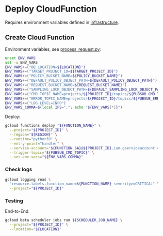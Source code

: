 # Deploy CloudFunction

Requires environment variables defined in [infrastructure](INFRASTRUCTURE.md).

## Create Cloud Function

Environment variables, see [process_request.py](./bq_sampler/process_request.py):

```bash
unset ENV_VARS
set -a ENV_VARS
ENV_VARS+=("BQ_LOCATION=${LOCATION}")
ENV_VARS+=("TARGET_PROJECT_ID=${TARGET_PROJECT_ID}")
ENV_VARS+=("POLICY_BUCKET_NAME=${POLICY_BUCKET_NAME}")
ENV_VARS+=("DEFAULT_POLICY_OBJECT_PATH=${DEFAULT_POLICY_OBJECT_PATH}")
ENV_VARS+=("REQUEST_BUCKET_NAME=${REQUEST_BUCKET_NAME}")
ENV_VARS+=("SAMPLING_LOCK_OBJECT_PATH=${DEFAULT_SAMPLING_LOCK_OBJECT_PATH}")
ENV_VARS+=("CMD_TOPIC_NAME=projects/${PROJECT_ID}/topics/${PUBSUB_CMD_TOPIC}")
ENV_VARS+=("ERROR_TOPIC_NAME=projects/${PROJECT_ID}/topics/${PUBSUB_ERROR_TOPIC}")
ENV_VARS+=("LOG_LEVEL=INFO")
ENV_VARS_COMMA=$(local IFS=","; echo "${ENV_VARS[*]}")
```

Deploy:

```bash
gcloud functions deploy "${FUNCTION_NAME}" \
  --project="${PROJECT_ID}" \
  --region="${REGION}" \
  --runtime="python39" \
  --entry-point="handler" \
  --service-account="${FUNCTION_SA}@${PROJECT_ID}.iam.gserviceaccount.com" \
  --trigger-topic="${PUBSUB_CMD_TOPIC}" \
  --set-env-vars="${ENV_VARS_COMMA}"
```

### Check logs

```bash
gcloud logging read \
  "resource.labels.function_name=${FUNCTION_NAME} severity>=CRITICAL" \
  --project="${PROJECT_ID}"
```


### Testing

End-to-End:

```bash
gcloud beta scheduler jobs run ${SCHEDULER_JOB_NAME} \
  --project="${PROJECT_ID}" \
  --location="${LOCATION}"
```